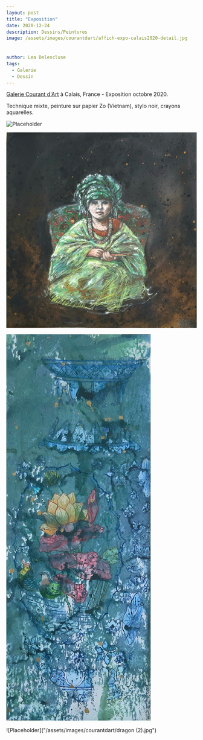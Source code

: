 ```yaml
---
layout: post
title: "Exposition"
date: 2020-12-24
description: Dessins/Peintures
image: /assets/images/courantdart/affich-expo-calais2020-detail.jpg


author: Lea Delescluse
tags:
  - Galerie
  - Dessin
---
```

<a href="https://www.facebook.com/calais.courantdart.3">Galerie Courant d'Art</a> à Calais, France - Exposition octobre 2020.

Technique mixte, peinture sur papier Zo (Vietnam), stylo noir, crayons aquarelles. 

![Placeholder](/assets/images/courantdart/CafeHanoi.jpg)

![Placeholder](/assets/images/courantdart/Origine1.jpg)

![Placeholder](/assets/images/courantdart/Evasion.jpg)

![Placeholder]("/assets/images/courantdart/dragon (2).jpg")




